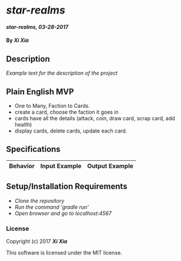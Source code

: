 # _star-realms_

#### _star-realms, 03-28-2017_

#### By _**Xi Xia**_

## Description
_Example text for the description of the project_

## Plain English MVP

- One to Many, Faction to Cards.
- create a card, choose the faction it goes in
- cards have all the details (attack, coin, draw card, scrap card, add health)
- display cards, delete cards, update each card. 

## Specifications

| Behavior                   | Input Example     | Output Example    |
| -------------------------- | -----------------:| -----------------:|



## Setup/Installation Requirements

* _Clone the repository_
* _Run the command 'gradle run'_
* _Open browser and go to localhost:4567_


### License

Copyright (c) 2017 **_Xi Xia_**

This software is licensed under the MIT license.
